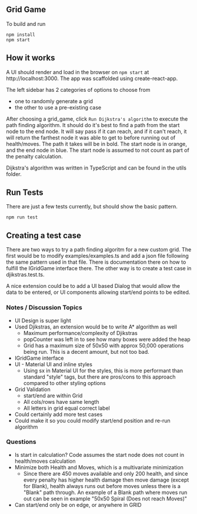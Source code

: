 ## Grid Game

To build and run
```
npm install
npm start
```

## How it works
A UI should render and load in the browser on `npm start` at http://localhost:3000. The app was scaffolded using create-react-app.


The left sidebar has 2 categories of options to choose from
- one to randomly generate a grid
- the other to use a pre-existing case 


After choosing a grid_game, click `Run Dijkstra's algorithm` to execute the path finding algorithm. It should do it's best to find a path from the start node to the end node. It will say pass if it can reach, and if it can't reach, it will
return the farthest node it was able to get to before running out of health/moves. The path it takes will be in bold. The start node is 
in orange, and the end node in blue. The start node is assumed to not count as part of the penalty calculation.


Dijkstra's algorithm was written in TypeScript and can be found in the utils folder. 


## Run Tests
There are just a few tests currently, but should show the basic pattern. 
```
npm run test
```

## Creating a test case
There are two ways to try a path finding algoritm for a new custom grid. The first would be to modify examples/examples.ts and add a json file
following the same pattern used in that file. There is documentation there on how to fulfill the IGridGame interface there.
The other way is to create a test case in djikstras.test.ts. 


A nice extension could be to add a UI based Dialog that would allow the data to be entered, or UI components allowing
start/end points to be edited.

### Notes / Discussion Topics
- UI Design is super light
- Used Djikstras, an extension would be to write A* algorithm as well
  - Maximum performance/complexity of Djikstras
  - popCounter was left in to see how many boxes were added the heap
  - Grid has a maximum size of 50x50 with approx 50,000 operations being run. This is a decent amount, but not too bad.
- IGridGame interface
- UI - Material UI and inline styles
  - Using sx in Material UI for the styles, this is more performant than standard "style" tags, but there are pros/cons
  to this approach compared to other styling options
-  Grid Validation
    - start/end are within Grid
    - All cols/rows have same length
    - All letters in grid equal correct label
- Could certainly add more test cases
- Could make it so you could modify start/end position and re-run algorithm


### Questions
- Is start in calculation? Code assumes the start node does not count in health/moves calculation
- Minimize both Health and Moves, which is a multivariate minimization
  - Since there are 450 moves available and only 200 health, and since every penalty 
    has higher health damage then move damage (except for Blank), health always runs out before moves 
    unless there is a "Blank" path through. An example of a Blank path where moves run out can be seen
    in example "50x50 Spiral (Does not reach Moves)"
- Can start/end only be on edge, or anywhere in GRID